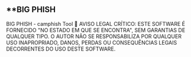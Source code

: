 ## **BIG PHISH

BIG PHISH - camphish Tool
🚨 AVISO LEGAL CRÍTICO:
ESTE SOFTWARE É FORNECIDO "NO ESTADO EM QUE SE ENCONTRA", SEM GARANTIAS DE QUALQUER TIPO. O AUTOR NÃO SE RESPONSABILIZA POR QUALQUER USO INAPROPRIADO, DANOS, PERDAS OU CONSEQUÊNCIAS LEGAIS DECORRENTES DO USO DESTE SOFTWARE.

